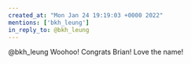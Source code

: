 ```yaml
---
created_at: "Mon Jan 24 19:19:03 +0000 2022"
mentions: ['bkh_leung']
in_reply_to: @bkh_leung
---
```


@bkh_leung Woohoo! Congrats Brian! Love the name!